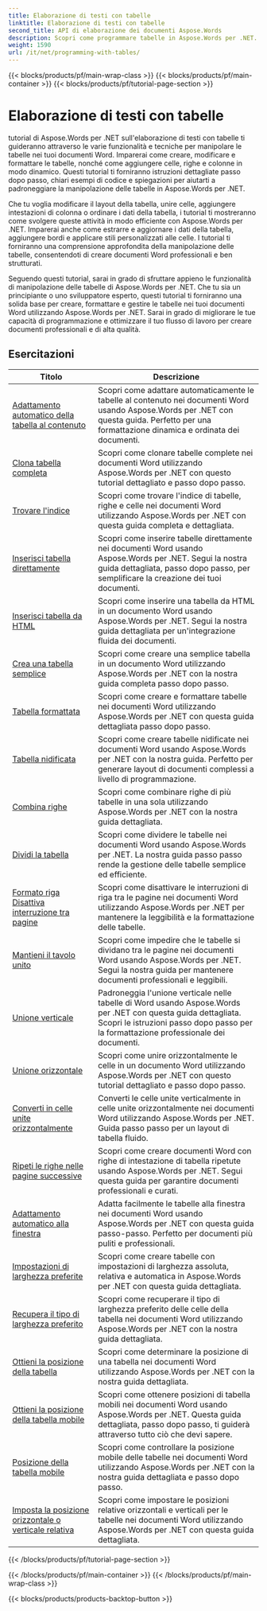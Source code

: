```yaml
---
title: Elaborazione di testi con tabelle
linktitle: Elaborazione di testi con tabelle
second_title: API di elaborazione dei documenti Aspose.Words
description: Scopri come programmare tabelle in Aspose.Words per .NET. Scopri come creare, manipolare e formattare tabelle nei tuoi documenti Word con tutorial passo dopo passo ed esempi di codice C#.
weight: 1590
url: /it/net/programming-with-tables/
---
```


{{< blocks/products/pf/main-wrap-class >}}
{{< blocks/products/pf/main-container >}}
{{< blocks/products/pf/tutorial-page-section >}}

# Elaborazione di testi con tabelle

tutorial di Aspose.Words per .NET sull'elaborazione di testi con tabelle ti guideranno attraverso le varie funzionalità e tecniche per manipolare le tabelle nei tuoi documenti Word. Imparerai come creare, modificare e formattare le tabelle, nonché come aggiungere celle, righe e colonne in modo dinamico. Questi tutorial ti forniranno istruzioni dettagliate passo dopo passo, chiari esempi di codice e spiegazioni per aiutarti a padroneggiare la manipolazione delle tabelle in Aspose.Words per .NET.

Che tu voglia modificare il layout della tabella, unire celle, aggiungere intestazioni di colonna o ordinare i dati della tabella, i tutorial ti mostreranno come svolgere queste attività in modo efficiente con Aspose.Words per .NET. Imparerai anche come estrarre e aggiornare i dati della tabella, aggiungere bordi e applicare stili personalizzati alle celle. I tutorial ti forniranno una comprensione approfondita della manipolazione delle tabelle, consentendoti di creare documenti Word professionali e ben strutturati.

Seguendo questi tutorial, sarai in grado di sfruttare appieno le funzionalità di manipolazione delle tabelle di Aspose.Words per .NET. Che tu sia un principiante o uno sviluppatore esperto, questi tutorial ti forniranno una solida base per creare, formattare e gestire le tabelle nei tuoi documenti Word utilizzando Aspose.Words per .NET. Sarai in grado di migliorare le tue capacità di programmazione e ottimizzare il tuo flusso di lavoro per creare documenti professionali e di alta qualità.

 ## Esercitazioni
| Titolo | Descrizione |
| --- | --- |
| [Adattamento automatico della tabella al contenuto](./auto-fit-table-to-contents/) | Scopri come adattare automaticamente le tabelle al contenuto nei documenti Word usando Aspose.Words per .NET con questa guida. Perfetto per una formattazione dinamica e ordinata dei documenti. |
| [Clona tabella completa](./clone-complete-table/) | Scopri come clonare tabelle complete nei documenti Word utilizzando Aspose.Words per .NET con questo tutorial dettagliato e passo dopo passo. |
| [Trovare l'indice](./finding-index/) | Scopri come trovare l'indice di tabelle, righe e celle nei documenti Word utilizzando Aspose.Words per .NET con questa guida completa e dettagliata. |
| [Inserisci tabella direttamente](./insert-table-directly/) | Scopri come inserire tabelle direttamente nei documenti Word usando Aspose.Words per .NET. Segui la nostra guida dettagliata, passo dopo passo, per semplificare la creazione dei tuoi documenti. |
| [Inserisci tabella da HTML](./insert-table-from-html/) | Scopri come inserire una tabella da HTML in un documento Word usando Aspose.Words per .NET. Segui la nostra guida dettagliata per un'integrazione fluida dei documenti. |
| [Crea una tabella semplice](./create-simple-table/) | Scopri come creare una semplice tabella in un documento Word utilizzando Aspose.Words per .NET con la nostra guida completa passo dopo passo. |
| [Tabella formattata](./formatted-table/) | Scopri come creare e formattare tabelle nei documenti Word utilizzando Aspose.Words per .NET con questa guida dettagliata passo dopo passo. |
| [Tabella nidificata](./nested-table/) | Scopri come creare tabelle nidificate nei documenti Word usando Aspose.Words per .NET con la nostra guida. Perfetto per generare layout di documenti complessi a livello di programmazione. |
| [Combina righe](./combine-rows/) | Scopri come combinare righe di più tabelle in una sola utilizzando Aspose.Words per .NET con la nostra guida dettagliata. |
| [Dividi la tabella](./split-table/) | Scopri come dividere le tabelle nei documenti Word usando Aspose.Words per .NET. La nostra guida passo passo rende la gestione delle tabelle semplice ed efficiente. |
| [Formato riga Disattiva interruzione tra pagine](./row-format-disable-break-across-pages/) | Scopri come disattivare le interruzioni di riga tra le pagine nei documenti Word utilizzando Aspose.Words per .NET per mantenere la leggibilità e la formattazione delle tabelle. |
| [Mantieni il tavolo unito](./keep-table-together/) | Scopri come impedire che le tabelle si dividano tra le pagine nei documenti Word usando Aspose.Words per .NET. Segui la nostra guida per mantenere documenti professionali e leggibili. |
| [Unione verticale](./vertical-merge/) | Padroneggia l'unione verticale nelle tabelle di Word usando Aspose.Words per .NET con questa guida dettagliata. Scopri le istruzioni passo dopo passo per la formattazione professionale dei documenti. |
| [Unione orizzontale](./horizontal-merge/) | Scopri come unire orizzontalmente le celle in un documento Word utilizzando Aspose.Words per .NET con questo tutorial dettagliato e passo dopo passo. |
| [Converti in celle unite orizzontalmente](./convert-to-horizontally-merged-cells/) | Converti le celle unite verticalmente in celle unite orizzontalmente nei documenti Word utilizzando Aspose.Words per .NET. Guida passo passo per un layout di tabella fluido. |
| [Ripeti le righe nelle pagine successive](./repeat-rows-on-subsequent-pages/) | Scopri come creare documenti Word con righe di intestazione di tabella ripetute usando Aspose.Words per .NET. Segui questa guida per garantire documenti professionali e curati. |
| [Adattamento automatico alla finestra](./auto-fit-to-page-width/) | Adatta facilmente le tabelle alla finestra nei documenti Word usando Aspose.Words per .NET con questa guida passo-passo. Perfetto per documenti più puliti e professionali. |
| [Impostazioni di larghezza preferite](./preferred-width-settings/) | Scopri come creare tabelle con impostazioni di larghezza assoluta, relativa e automatica in Aspose.Words per .NET con questa guida dettagliata. |
| [Recupera il tipo di larghezza preferito](./retrieve-preferred-width-type/) | Scopri come recuperare il tipo di larghezza preferito delle celle della tabella nei documenti Word utilizzando Aspose.Words per .NET con la nostra guida dettagliata. |
| [Ottieni la posizione della tabella](./get-table-position/) | Scopri come determinare la posizione di una tabella nei documenti Word utilizzando Aspose.Words per .NET con la nostra guida dettagliata. |
| [Ottieni la posizione della tabella mobile](./get-floating-table-position/) | Scopri come ottenere posizioni di tabella mobili nei documenti Word usando Aspose.Words per .NET. Questa guida dettagliata, passo dopo passo, ti guiderà attraverso tutto ciò che devi sapere. |
| [Posizione della tabella mobile](./floating-table-position/) | Scopri come controllare la posizione mobile delle tabelle nei documenti Word utilizzando Aspose.Words per .NET con la nostra guida dettagliata e passo dopo passo. |
| [Imposta la posizione orizzontale o verticale relativa](./set-relative-horizontal-or-vertical-position/) | Scopri come impostare le posizioni relative orizzontali e verticali per le tabelle nei documenti Word utilizzando Aspose.Words per .NET con questa guida dettagliata. |
{{< /blocks/products/pf/tutorial-page-section >}}

{{< /blocks/products/pf/main-container >}}
{{< /blocks/products/pf/main-wrap-class >}}

{{< blocks/products/products-backtop-button >}}
